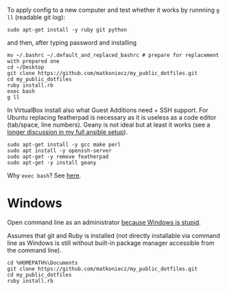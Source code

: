 To apply config to a new computer and test whether it works by runnning `g ll` (readable git log):

```
sudo apt-get install -y ruby git python
```
and then, after typing password and installing
```
mv ~/.bashrc ~/.default_and_replaced_bashrc # prepare for replacement with prepared one
cd ~/Desktop
git clone https://github.com/matkoniecz/my_public_dotfiles.git
cd my_public_dotfiles
ruby install.rb
exec bash
g ll
```
In VirtualBox install also what Guest Additions need + SSH support. For Ubuntu replacing featherpad is necessary as it is useless as a code editor (tab/space, line numbers). Geany is not ideal but at least it works (see a [longer discussion in my full ansible setup](https://github.com/matkoniecz/recovery-with-ansible/blob/master/roles/code_editor_generic_for_everything/tasks/main.yml)).
```
sudo apt-get install -y gcc make perl
sudo apt install -y openssh-server
sudo apt-get -y remove featherpad
sudo apt-get -y install geany
```

Why `exec bash`? See [here](http://stackoverflow.com/questions/2518127/how-do-i-reload-bashrc-without-logging-out-and-back-in).


# Windows

Open command line as an administrator [because Windows is stupid](https://superuser.com/questions/129299/got-not-sufficient-privileges-message-in-cmd-when-logged-on-as-administrator).

Assumes that git and Ruby is installed (not directly installable via command line as Windows is still without built-in package manager accessible from the command line). 

```
cd %HOMEPATH%\Documents
git clone https://github.com/matkoniecz/my_public_dotfiles.git
cd my_public_dotfiles
ruby install.rb
```